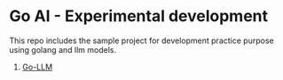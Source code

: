 # Go AI - Experimental development

This repo includes the sample project for development practice purpose using golang and llm models.

1. [Go-LLM](go-llm)
